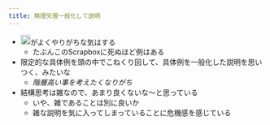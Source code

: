 ```yaml
---
title: 無理矢理一般化して説明
---
```


* <img src='https://scrapbox.io/api/pages/blu3mo-public/blu3mo/icon' alt='blu3mo.icon' height="19.5"/>がよくやりがちな気はする
  * たぶんこのScrapboxに死ぬほど例はある
* 限定的な具体例を頭の中でこねくり回して、具体例を一般化した説明を思いつく、みたいな
  * *階層高い事を考えたくなりがち*
* 結構思考は雑なので、あまり良くないな〜と思っている
  * いや、雑であることは別に良いか
  * 雑な説明を気に入ってしまっていることに危機感を感じている
